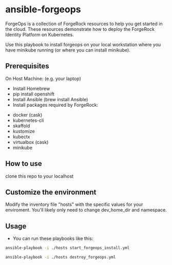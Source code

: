 # ansible-forgeops

ForgeOps is a collection of ForgeRock resources to help you get started in the cloud. These resources demonstrate how to deploy the ForgeRock Identity Platform on Kubernetes. 

Use this playbook to install forgeops on your local workstation where you have minikube running (or where you can install minikube).

## Prerequisites

On Host Machine: (e.g. your laptop)
* Install Homebrew 
* pip install openshift 
* Install Ansible (brew install Ansible)
* Install packages required by ForgeRock:
- docker (cask)
- kubernetes-cli
- skaffold
- kustomize
- kubectx
- virtualbox (cask)
- minikube

## How to use
clone this repo to your localhost

## Customize the environment
Modify the inventory file "hosts" with the specific values for your enviroment.  You'll likely only need to change dev_home_dir and namespace.

## Usage 
* You can run these playbooks like this:  
```bash
ansible-playbook -i ./hosts start_forgeops_install.yml
```
```bash
ansible-playbook -i ./hosts destroy_forgeops.yml
```
